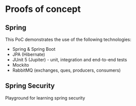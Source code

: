 # Proofs of concept
## Spring
This PoC demonstrates the use of the following technologies:
* Spring & Spring Boot
* JPA (Hibernate)
* JUnit 5 (Jupiter) - unit, integration and end-to-end tests
* Mockito
* RabbitMQ (exchanges, ques, producers, consumers)

## Spring Security
Playground for learning spring security
